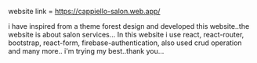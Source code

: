 website link = https://cappiello-salon.web.app/

i have inspired from a theme forest design and developed this website..the website is about salon services... In this website i use react, react-router, bootstrap, react-form, firebase-authentication, also used crud operation and many more.. i'm trying my best..thank you...
